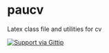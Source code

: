 paucv
=====

Latex class file and utilities for cv

[![Support via Gittip](https://rawgithub.com/twolfson/gittip-badge/0.2.0/dist/gittip.png)](https://www.gittip.com/helloIAmPau)
